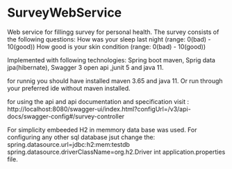 # SurveyWebService
Web service for fillingg  survey for personal health.
	The survey consists of the following questions:
	How was your sleep last night (range: 0(bad) - 10(good))
	How good is your skin condition (range: 0(bad) - 10(good))

Implemented with following technologies: Spring boot maven, Sprig data jpa(hibernate), Swagger 3 open api ,junit 5 and java 11.

for runnig you should have installed maven 3.65 and java 11. Or run through your preferred ide without maven installed.

for using the api and api documentation  and specification visit : http://localhost:8080/swagger-ui/index.html?configUrl=/v3/api-docs/swagger-config#/survey-controller

For simplicity embeeded H2 in memmory data base was used. For configuring any other sql database jsut change the:
spring.datasource.url=jdbc:h2:mem:testdb
spring.datasource.driverClassName=org.h2.Driver 
int application.properties file.
